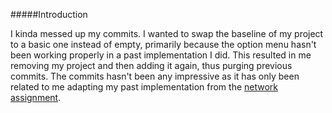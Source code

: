 #####Introduction 

I kinda messed up my commits. I wanted to swap the baseline of my project to a basic one instead of empty, primarily because the option menu hasn't been working properly in a past implementation I did. 
This resulted in me removing my project and then adding it again, thus purging previous commits. 
The commits hasn't been any impressive as it has only been related to me adapting my past implementation from the [network assignment](https://github.com/a17jespe/mobileapp-programming-networking). 
